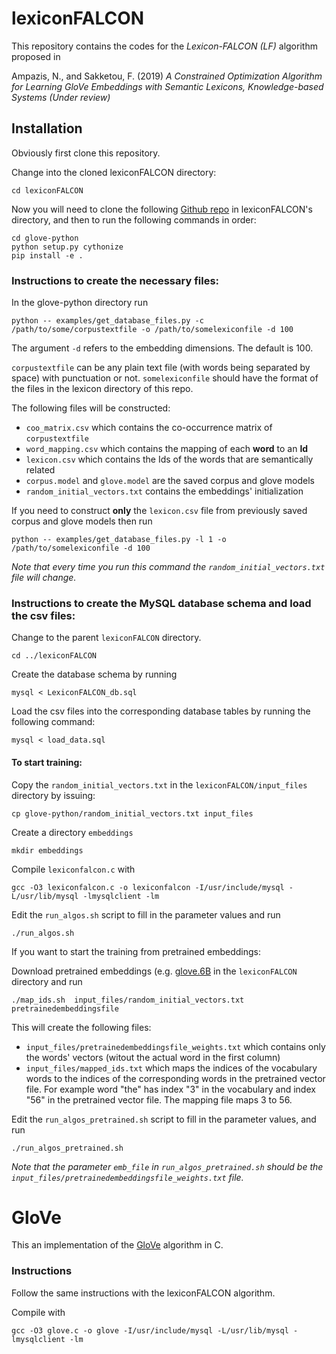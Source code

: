 # lexiconFALCON

This repository contains the codes for the *Lexicon-FALCON (LF)* algorithm proposed in 

Ampazis, N., and Sakketou, F. (2019) *A Constrained Optimization Algorithm for Learning GloVe Embeddings with Semantic Lexicons, Knowledge-based Systems (Under review)*

## Installation

Obviously first clone this repository.

Change into the cloned lexiconFALCON directory:

```
cd lexiconFALCON
```

Now you will need to clone the following [Github repo](https://github.com/flo3003/glove-python) in lexiconFALCON's directory, and then to run the following commands in order:

```
cd glove-python
python setup.py cythonize
pip install -e .
```

### Instructions to create the necessary files:

In the glove-python directory run

```
python -- examples/get_database_files.py -c /path/to/some/corpustextfile -o /path/to/somelexiconfile -d 100
```
The argument `-d` refers to the embedding dimensions. The default is 100. 

`corpustextfile` can be any plain text file (with words being separated by space) with punctuation or not. `somelexiconfile` should have the format of the files in the lexicon directory of this repo.

The following files will be constructed:
- `coo_matrix.csv` which contains the co-occurrence matrix of `corpustextfile` 
- `word_mapping.csv` which contains the mapping of each **word** to an **Id**
- `lexicon.csv` which contains the Ids of the words that are semantically related
- `corpus.model` and `glove.model` are the saved corpus and glove models
- `random_initial_vectors.txt` contains the embeddings' initialization 

If you need to construct **only** the `lexicon.csv` file from previously saved corpus and glove models then run

```
python -- examples/get_database_files.py -l 1 -o /path/to/somelexiconfile -d 100
```

*Note that every time you run this command the `random_initial_vectors.txt` file will change.*

### Instructions to create the MySQL database schema and load the csv files:

Change to the parent `lexiconFALCON` directory.
```
cd ../lexiconFALCON
```

Create the database schema by running

```
mysql < LexiconFALCON_db.sql
```

Load the csv files into the corresponding database tables by running the following command:

```
mysql < load_data.sql
```


#### To start training:

Copy the `random_initial_vectors.txt` in the `lexiconFALCON/input_files` directory by issuing:
```
cp glove-python/random_initial_vectors.txt input_files
```

Create a directory `embeddings`
```
mkdir embeddings
```

Compile `lexiconfalcon.c` with

```
gcc -O3 lexiconfalcon.c -o lexiconfalcon -I/usr/include/mysql -L/usr/lib/mysql -lmysqlclient -lm
```

Edit the `run_algos.sh` script to fill in the parameter values and run

```
./run_algos.sh
```

If you want to start the training from pretrained embeddings:

Download pretrained embeddings (e.g. [glove.6B](http://nlp.stanford.edu/data/glove.6B.zip) in the `lexiconFALCON` directory and run
```
./map_ids.sh  input_files/random_initial_vectors.txt pretrainedembeddingsfile
```

This will create the following files:
- `input_files/pretrainedembeddingsfile_weights.txt` which contains only the words' vectors (witout the actual word in the first column)
- `input_files/mapped_ids.txt` which maps the indices of the vocabulary words to the indices of the corresponding words in the pretrained vector file. For example word "the" has index "3" in the vocabulary and index "56" in the pretrained vector file. The mapping file maps 3 to 56.

Edit the `run_algos_pretrained.sh` script to fill in the parameter values, and run
```
./run_algos_pretrained.sh
```
*Note that the parameter `emb_file` in `run_algos_pretrained.sh` should be the `input_files/pretrainedembeddingsfile_weights.txt` file.*

# GloVe

This an implementation of the [GloVe](https://nlp.stanford.edu/projects/glove/) algorithm in C.

### Instructions

Follow the same instructions with the lexiconFALCON algorithm.

Compile with 
```
gcc -O3 glove.c -o glove -I/usr/include/mysql -L/usr/lib/mysql -lmysqlclient -lm
```
